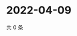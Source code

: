 # 2022-04-09

共 0 条

<!-- BEGIN WEIBO -->
<!-- 最后更新时间 Sat Apr 09 2022 02:24:33 GMT+0800 (China Standard Time) -->

<!-- END WEIBO -->
